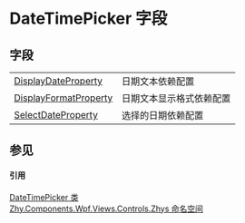 # DateTimePicker 字段




## 字段
<table>
<tr>
<td><a href="F_Zhy_Components_Wpf_Views_Controls_Zhys_DateTimePicker_DisplayDateProperty.md">DisplayDateProperty</a></td>
<td>日期文本依赖配置</td></tr>
<tr>
<td><a href="F_Zhy_Components_Wpf_Views_Controls_Zhys_DateTimePicker_DisplayFormatProperty.md">DisplayFormatProperty</a></td>
<td>日期文本显示格式依赖配置</td></tr>
<tr>
<td><a href="F_Zhy_Components_Wpf_Views_Controls_Zhys_DateTimePicker_SelectDateProperty.md">SelectDateProperty</a></td>
<td>选择的日期依赖配置</td></tr>
</table>

## 参见


#### 引用
<a href="T_Zhy_Components_Wpf_Views_Controls_Zhys_DateTimePicker.md">DateTimePicker 类</a>  
<a href="N_Zhy_Components_Wpf_Views_Controls_Zhys.md">Zhy.Components.Wpf.Views.Controls.Zhys 命名空间</a>  
